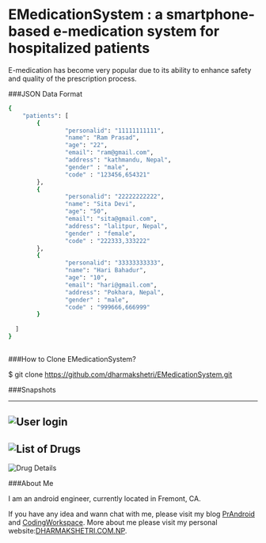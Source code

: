 # EMedicationSystem : a smartphone-based e-medication system for hospitalized patients

E-medication has become very popular due to its ability to enhance safety and quality of
the prescription process.

###JSON Data Format
```sh
{
    "patients": [
        {
                "personalid": "11111111111",
                "name": "Ram Prasad",
				"age": "22",
                "email": "ram@gmail.com",
                "address": "kathmandu, Nepal",
                "gender" : "male",
                "code" : "123456,654321"
        },
		{
                "personalid": "22222222222",
                "name": "Sita Devi",
				"age": "50",
                "email": "sita@gmail.com",
                "address": "lalitpur, Nepal",
                "gender" : "female",
                "code" : "222333,333222"
        },
		{
                "personalid": "33333333333",
                "name": "Hari Bahadur",
				"age": "10",
                "email": "hari@gmail.com",
                "address": "Pokhara, Nepal",
                "gender" : "male",
                "code" : "999666,666999"
        }
        
  ]
}
                                                            
 ```


###How to Clone EMedicationSystem?

$ git clone https://github.com/dharmakshetri/EMedicationSystem.git
 
 
###Snapshots

--- 
![User login](http://dharmakshetri.com.np/img/ems/device-2016-11-30-053314.png)
---
![List of Drugs](http://dharmakshetri.com.np/img/ems/device-2016-11-30-053612.png)
---
![Drug Details](http://dharmakshetri.com.np/img/ems/device-2016-11-30-053639.png)

###About Me

I am an android engineer, currently located in Fremont, CA.

If you have any idea and wann chat with me, please visit my blog [PrAndroid](http://www.prandroid.com) and [CodingWorkspace](http://www.codingworkspace.com). More about me please visit my personal website:[DHARMAKSHETRI.COM.NP](http://dharmakshetri.com.np/).
